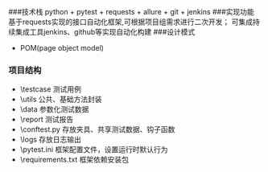 ###技术栈
python + pytest + requests + allure + git + jenkins 
###实现功能
基于requests实现的接口自动化框架,可根据项目组需求进行二次开发；
可集成持续集成工具jenkins、github等实现自动化构建
###设计模式
- POM(page object model)
### 项目结构
- \testcase 测试用例
- \utils 公共、基础方法封装
- \data 参数化测试数据
- \report 测试报告
- \conftest.py 存放夹具、共享测试数据、钩子函数
- \logs 存放日志输出
- \pytest.ini 框架配置文件，设置运行时默认行为
- \requirements.txt 框架依赖安装包
### 